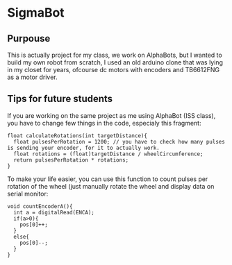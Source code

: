 # SigmaBot

## Purpouse
This is actually project for my class, we work on AlphaBots, but I wanted to build my own robot from scratch, I used an old arduino clone that was lying in my closet for years, ofcourse dc motors with encoders and TB6612FNG as a motor driver.

## Tips for future students
If you are working on the same project as me using AlphaBot (ISS class), you have to change few things in the code, especialy this fragment: 
```
float calculateRotations(int targetDistance){
  float pulsesPerRotation = 1200; // you have to check how many pulses is sending your encoder, for it to actually work.
  float rotations = (float)targetDistance / wheelCircumference; 
  return pulsesPerRotation * rotations; 
}
```
To make your life easier, you can use this function to count pulses per rotation of the wheel (just manually rotate the wheel and display data on serial monitor: 

```
void countEncoderA(){
  int a = digitalRead(ENCA);
  if(a>0){
    pos[0]++;
  }
  else{
    pos[0]--;
  }
}
```
